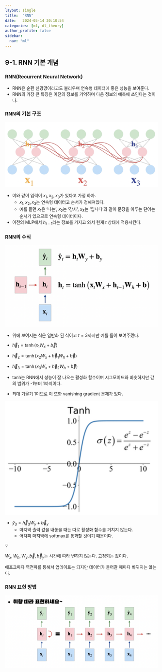 ```yaml
---
layout: single
title:  "RNN"
date:   2024-05-14 20:10:54 
categories: [ml, dl_theory]
author_profile: false
sidebar:
  nav: "ml"
---
```


## 9-1. RNN 기본 개념

### RNN(Recurrent Neural Network)

- RNN은 순환 신경망이라고도 불리우며 연속형 데이터에 좋은 성능을 보여준다.
- RNN의 가장 큰 특징은 이전의 정보를 기억하며 다음 정보의 예측에 쓰인다는 것이다.

### RNN의 기본 구조

![image 6.png](/assets/images/dl-theory/image%206.png)

- 이와 같이 입력이 $x_1, x_2,x_3$가 있다고 가정 하자.
    - $x_1, x_2,x_3$는 연속형 데이터고 순서가 정해져있다.
    - 예를 들면 $x_1$은 ‘나는’, $x_2$는 ‘강사’, $x_3$는 ‘입니다’와 같이 문장을 이루는 단어는 순서가 있으므로 연속형 데이터이다.
- 이전의 MLP에서 $h_{t-1}$라는 정보를 가지고 와서 현재 $t$ 상태에 적용시킨다.

### RNN의 수식

![image.png](/assets/images/dl-theory/image%201%204.png)

- 위에 보여지는 식은 일반화 된 식이고 $t = 3$까지만 예를 들어 보여주겠다.

- $\vec h_1 = \tanh(x_1W_x+\vec b)$
- $\vec h_2 = \tanh (x_2W_x+\vec h_1W_h+\vec b)$
- $\vec h_3 = \tanh (x_3W_x+\vec h_2W_h+\vec b)$
- tanh는 RNN에서 성능이 잘 나오는 활성화 함수이며 시그모이드와 비슷하지만 값의 범위가 -1부터 1까지이다.
- 최대 기울기 1이므로 이 또한 vanishing gradient 문제가 있다.

![image.png](/assets/images/dl-theory/image%202%202.png)

- $\hat y_3 = \vec h_3W_y+\vec b_y$
    - 마지막 출력 값을 내놓을 때는 따로 활성화 함수를 거치지 않는다.
    - 어차피 마지막에 softmax를 통과할 것이기 때문이다.

<aside>
💡

$W_x, W_h, W_y, \vec b, \vec b_y$는 시간에 따라 변하지 않는다. 고정되는 값이다.

에포크마다 역전파를 통해서 업데이트는 되지만 데이터가 들어갈 때마다 바뀌지는 않는다.

</aside>

### RNN 표현 방법

![image.png](/assets/images/dl-theory/image%203%201.png)